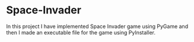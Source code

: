 # Space-Invader

In this project I have implemented Space Invader game using PyGame and then I made an executable file for the game using PyInstaller.
